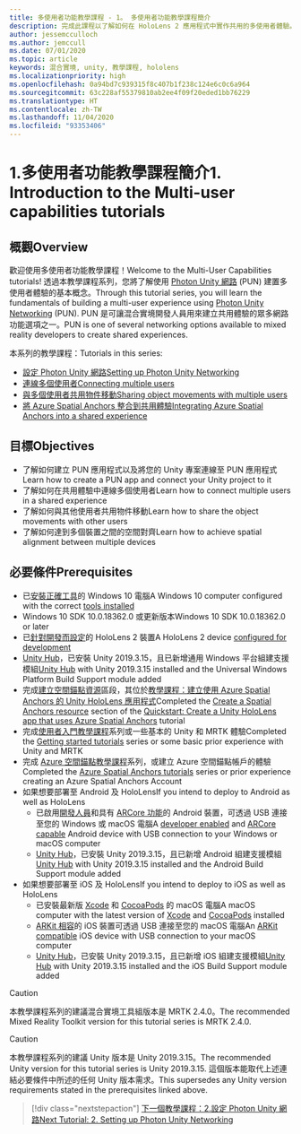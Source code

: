 ```yaml
---
title: 多使用者功能教學課程 - 1。 多使用者功能教學課程簡介
description: 完成此課程以了解如何在 HoloLens 2 應用程式中實作共用的多使用者體驗。
author: jessemcculloch
ms.author: jemccull
ms.date: 07/01/2020
ms.topic: article
keywords: 混合實境, unity, 教學課程, hololens
ms.localizationpriority: high
ms.openlocfilehash: 0a94bd7c939315f8c407b1f238c124e6c0c6a964
ms.sourcegitcommit: 63c228af55379810ab2ee4f09f20eded1bb76229
ms.translationtype: HT
ms.contentlocale: zh-TW
ms.lasthandoff: 11/04/2020
ms.locfileid: "93353406"
---
```

# <a name="1-introduction-to-the-multi-user-capabilities-tutorials"></a><span data-ttu-id="e1524-105">1.多使用者功能教學課程簡介</span><span class="sxs-lookup"><span data-stu-id="e1524-105">1. Introduction to the Multi-user capabilities tutorials</span></span>

## <a name="overview"></a><span data-ttu-id="e1524-106">概觀</span><span class="sxs-lookup"><span data-stu-id="e1524-106">Overview</span></span>

<span data-ttu-id="e1524-107">歡迎使用多使用者功能教學課程！</span><span class="sxs-lookup"><span data-stu-id="e1524-107">Welcome to the Multi-User Capabilities tutorials!</span></span> <span data-ttu-id="e1524-108">透過本教學課程系列，您將了解使用 <a href="https://www.photonengine.com/PUN" target="_blank">Photon Unity 網路</a> (PUN) 建置多使用者體驗的基本概念。</span><span class="sxs-lookup"><span data-stu-id="e1524-108">Through this tutorial series, you will learn the fundamentals of building a multi-user experience using <a href="https://www.photonengine.com/PUN" target="_blank">Photon Unity Networking</a> (PUN).</span></span> <span data-ttu-id="e1524-109">PUN 是可讓混合實境開發人員用來建立共用體驗的眾多網路功能選項之一。</span><span class="sxs-lookup"><span data-stu-id="e1524-109">PUN is one of several networking options available to mixed reality developers to create shared experiences.</span></span>

<span data-ttu-id="e1524-110">本系列的教學課程：</span><span class="sxs-lookup"><span data-stu-id="e1524-110">Tutorials in this series:</span></span>

* [<span data-ttu-id="e1524-111">設定 Photon Unity 網路</span><span class="sxs-lookup"><span data-stu-id="e1524-111">Setting up Photon Unity Networking</span></span>](mr-learning-sharing-02.md)
* [<span data-ttu-id="e1524-112">連線多個使用者</span><span class="sxs-lookup"><span data-stu-id="e1524-112">Connecting multiple users</span></span>](mr-learning-sharing-03.md)
* [<span data-ttu-id="e1524-113">與多個使用者共用物件移動</span><span class="sxs-lookup"><span data-stu-id="e1524-113">Sharing object movements with multiple users</span></span>](mr-learning-sharing-04.md)
* [<span data-ttu-id="e1524-114">將 Azure Spatial Anchors 整合到共用體驗</span><span class="sxs-lookup"><span data-stu-id="e1524-114">Integrating Azure Spatial Anchors into a shared experience</span></span>](mr-learning-sharing-05.md)

## <a name="objectives"></a><span data-ttu-id="e1524-115">目標</span><span class="sxs-lookup"><span data-stu-id="e1524-115">Objectives</span></span>

* <span data-ttu-id="e1524-116">了解如何建立 PUN 應用程式以及將您的 Unity 專案連線至 PUN 應用程式</span><span class="sxs-lookup"><span data-stu-id="e1524-116">Learn how to create a PUN app and connect your Unity project to it</span></span>
* <span data-ttu-id="e1524-117">了解如何在共用體驗中連線多個使用者</span><span class="sxs-lookup"><span data-stu-id="e1524-117">Learn how to connect multiple users in a shared experience</span></span>
* <span data-ttu-id="e1524-118">了解如何與其他使用者共用物件移動</span><span class="sxs-lookup"><span data-stu-id="e1524-118">Learn how to share the object movements with other users</span></span>
* <span data-ttu-id="e1524-119">了解如何達到多個裝置之間的空間對齊</span><span class="sxs-lookup"><span data-stu-id="e1524-119">Learn how to achieve spatial alignment between multiple devices</span></span>

## <a name="prerequisites"></a><span data-ttu-id="e1524-120">必要條件</span><span class="sxs-lookup"><span data-stu-id="e1524-120">Prerequisites</span></span>

* <span data-ttu-id="e1524-121">已[安裝正確工具](../../install-the-tools.md)的 Windows 10 電腦</span><span class="sxs-lookup"><span data-stu-id="e1524-121">A Windows 10 computer configured with the correct [tools installed](../../install-the-tools.md)</span></span>
* <span data-ttu-id="e1524-122">Windows 10 SDK 10.0.18362.0 或更新版本</span><span class="sxs-lookup"><span data-stu-id="e1524-122">Windows 10 SDK 10.0.18362.0 or later</span></span>
* <span data-ttu-id="e1524-123">已[針對開發而設定](../../platform-capabilities-and-apis/using-visual-studio.md#enabling-developer-mode)的 HoloLens 2 裝置</span><span class="sxs-lookup"><span data-stu-id="e1524-123">A HoloLens 2 device [configured for development](../../platform-capabilities-and-apis/using-visual-studio.md#enabling-developer-mode)</span></span>
* <span data-ttu-id="e1524-124"><a href="https://docs.unity3d.com/Manual/GettingStartedInstallingHub.html" target="_blank">Unity Hub</a>，已安裝 Unity 2019.3.15，且已新增通用 Windows 平台組建支援模組</span><span class="sxs-lookup"><span data-stu-id="e1524-124"><a href="https://docs.unity3d.com/Manual/GettingStartedInstallingHub.html" target="_blank">Unity Hub</a> with Unity 2019.3.15 installed and the Universal Windows Platform Build Support module added</span></span>
* <span data-ttu-id="e1524-125">完成[建立空間錨點資源](https://docs.microsoft.com/azure/spatial-anchors/quickstarts/get-started-unity-hololens#create-a-spatial-anchors-resource)區段，其位於[教學課程：建立使用 Azure Spatial Anchors 的 Unity HoloLens 應用程式](https://docs.microsoft.com/azure/spatial-anchors/quickstarts/get-started-unity-hololens)</span><span class="sxs-lookup"><span data-stu-id="e1524-125">Completed the [Create a Spatial Anchors resource](https://docs.microsoft.com/azure/spatial-anchors/quickstarts/get-started-unity-hololens#create-a-spatial-anchors-resource) section of the [Quickstart: Create a Unity HoloLens app that uses Azure Spatial Anchors](https://docs.microsoft.com/azure/spatial-anchors/quickstarts/get-started-unity-hololens) tutorial</span></span>
* <span data-ttu-id="e1524-126">完成[使用者入門教學課程](mr-learning-base-01.md)系列或一些基本的 Unity 和 MRTK 體驗</span><span class="sxs-lookup"><span data-stu-id="e1524-126">Completed the [Getting started tutorials](mr-learning-base-01.md) series or some basic prior experience with Unity and MRTK</span></span>
* <span data-ttu-id="e1524-127">完成 [Azure 空間錨點教學課程](mr-learning-asa-01.md)系列，或建立 Azure 空間錨點帳戶的體驗</span><span class="sxs-lookup"><span data-stu-id="e1524-127">Completed the [Azure Spatial Anchors tutorials](mr-learning-asa-01.md) series or prior experience creating an Azure Spatial Anchors Account</span></span>
* <span data-ttu-id="e1524-128">如果想要部署至 Android 及 HoloLens</span><span class="sxs-lookup"><span data-stu-id="e1524-128">If you intend to deploy to Android as well as HoloLens</span></span>
  * <span data-ttu-id="e1524-129">已啟用<a href="https://developer.android.com/studio/debug/dev-options" target="_blank">開發人員</a>和具有 <a href="https://developers.google.com/ar/discover/supported-devices" target="_blank">ARCore 功能</a>的 Android 裝置，可透過 USB 連接至您的 Windows 或 macOS 電腦</span><span class="sxs-lookup"><span data-stu-id="e1524-129">A <a href="https://developer.android.com/studio/debug/dev-options" target="_blank">developer enabled</a> and <a href="https://developers.google.com/ar/discover/supported-devices" target="_blank">ARCore capable</a> Android device with USB connection to your Windows or macOS computer</span></span>
  * <span data-ttu-id="e1524-130"><a href="https://docs.unity3d.com/Manual/GettingStartedInstallingHub.html" target="_blank">Unity Hub</a>，已安裝 Unity 2019.3.15，且已新增 Android 組建支援模組</span><span class="sxs-lookup"><span data-stu-id="e1524-130"><a href="https://docs.unity3d.com/Manual/GettingStartedInstallingHub.html" target="_blank">Unity Hub</a> with Unity 2019.3.15 installed and the Android Build Support module added</span></span>
* <span data-ttu-id="e1524-131">如果想要部署至 iOS 及 HoloLens</span><span class="sxs-lookup"><span data-stu-id="e1524-131">If you intend to deploy to iOS as well as HoloLens</span></span>
  * <span data-ttu-id="e1524-132">已安裝最新版 <a href="https://geo.itunes.apple.com/us/app/xcode/id497799835?mt=12" target="_blank">Xcode</a> 和 <a href="https://cocoapods.org" target="_blank">CocoaPods</a> 的 macOS 電腦</span><span class="sxs-lookup"><span data-stu-id="e1524-132">A macOS computer with the latest version of <a href="https://geo.itunes.apple.com/us/app/xcode/id497799835?mt=12" target="_blank">Xcode</a> and <a href="https://cocoapods.org" target="_blank">CocoaPods</a> installed</span></span>
  * <span data-ttu-id="e1524-133"><a href="https://developer.apple.com/documentation/arkit/verifying_device_support_and_user_permission" target="_blank">ARKit 相容</a>的 iOS 裝置可透過 USB 連接至您的 macOS 電腦</span><span class="sxs-lookup"><span data-stu-id="e1524-133">An <a href="https://developer.apple.com/documentation/arkit/verifying_device_support_and_user_permission" target="_blank">ARKit compatible</a> iOS device with USB connection to your macOS computer</span></span>
  * <span data-ttu-id="e1524-134"><a href="https://docs.unity3d.com/Manual/GettingStartedInstallingHub.html" target="_blank">Unity Hub</a>，已安裝 Unity 2019.3.15，且已新增 iOS 組建支援模組</span><span class="sxs-lookup"><span data-stu-id="e1524-134"><a href="https://docs.unity3d.com/Manual/GettingStartedInstallingHub.html" target="_blank">Unity Hub</a> with Unity 2019.3.15 installed and the iOS Build Support module added</span></span>

> [!CAUTION]
> <span data-ttu-id="e1524-135">本教學課程系列的建議混合實境工具組版本是 MRTK 2.4.0。</span><span class="sxs-lookup"><span data-stu-id="e1524-135">The recommended Mixed Reality Toolkit version for this tutorial series is MRTK 2.4.0.</span></span>

> [!CAUTION]
> <span data-ttu-id="e1524-136">本教學課程系列的建議 Unity 版本是 Unity 2019.3.15。</span><span class="sxs-lookup"><span data-stu-id="e1524-136">The recommended Unity version for this tutorial series is Unity 2019.3.15.</span></span> <span data-ttu-id="e1524-137">這個版本能取代上述連結必要條件中所述的任何 Unity 版本需求。</span><span class="sxs-lookup"><span data-stu-id="e1524-137">This supersedes any Unity version requirements stated in the prerequisites linked above.</span></span>

> [!div class="nextstepaction"]
> [<span data-ttu-id="e1524-138">下一個教學課程：2.設定 Photon Unity 網路</span><span class="sxs-lookup"><span data-stu-id="e1524-138">Next Tutorial: 2. Setting up Photon Unity Networking</span></span>](mr-learning-sharing-02.md)
